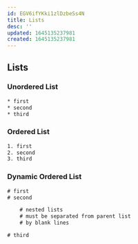 ```yaml
---
id: EGV6ifYKki1zlDzbeSs4N
title: Lists
desc: ''
updated: 1645135237981
created: 1645135237981
---
```


## Lists

### Unordered List

```rst
* first
* second
* third
```

### Ordered List

```rst
1. first
2. second
3. third
```

### Dynamic Ordered List

```rst
# first
# second

    # nested lists
    # must be separated from parent list
    # by blank lines

# third
```
